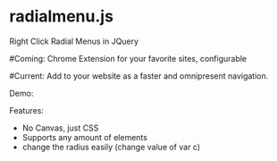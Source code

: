 radialmenu.js
=============

Right Click Radial Menus in JQuery

#Coming: Chrome Extension for your favorite sites, configurable

#Current: Add to your website as a faster and omnipresent navigation.

Demo:

Features:
- No Canvas, just CSS
- Supports any amount of elements
- change the radius easily (change value of var c)

